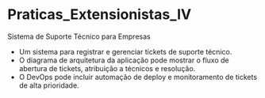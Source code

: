 # Praticas_Extensionistas_IV
Sistema de Suporte Técnico para Empresas

- Um sistema para registrar e gerenciar tickets de suporte técnico.
- O diagrama de arquitetura da aplicação pode mostrar o fluxo de abertura de tickets, atribuição a técnicos e resolução.
- O DevOps pode incluir automação de deploy e monitoramento de tickets de alta prioridade.

